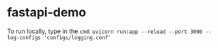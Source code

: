 # fastapi-demo

To run locally, type in the `cmd`: `uvicorn run:app --reload --port 3000 --log-configs 'configs/logging.conf'`
